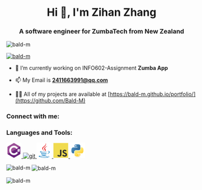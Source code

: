 <h1 align="center">Hi 👋, I'm Zihan Zhang</h1>
<h3 align="center">A software engineer for ZumbaTech from New Zealand</h3>

<p align="left"> <img src="https://komarev.com/ghpvc/?username=bald-m&label=Profile%20views&color=0e75b6&style=flat" alt="bald-m" /> </p>

<p align="left"> <a href="https://github.com/ryo-ma/github-profile-trophy"><img src="https://github-profile-trophy.vercel.app/?username=bald-m" alt="bald-m" /></a> </p>

- 🔭 I’m currently working on INFO602-Assignment **Zumba App**

- 📫 My Email is **2411663991@qq.com**

- 👨‍💻 All of my projects are available at [https://bald-m.github.io/portfolio/](https://github.com/Bald-M)

<h3 align="left">Connect with me:</h3>
<p align="left">
</p>

<h3 align="left">Languages and Tools:</h3>
<p align="left"> <a href="https://www.w3schools.com/cs/" target="_blank" rel="noreferrer"> <img src="https://raw.githubusercontent.com/devicons/devicon/master/icons/csharp/csharp-original.svg" alt="csharp" width="40" height="40"/> </a> <a href="https://git-scm.com/" target="_blank" rel="noreferrer"> <img src="https://www.vectorlogo.zone/logos/git-scm/git-scm-icon.svg" alt="git" width="40" height="40"/> </a> <a href="https://www.java.com" target="_blank" rel="noreferrer"> <img src="https://raw.githubusercontent.com/devicons/devicon/master/icons/java/java-original.svg" alt="java" width="40" height="40"/> </a> <a href="https://developer.mozilla.org/en-US/docs/Web/JavaScript" target="_blank" rel="noreferrer"> <img src="https://raw.githubusercontent.com/devicons/devicon/master/icons/javascript/javascript-original.svg" alt="javascript" width="40" height="40"/> </a> <a href="https://www.python.org" target="_blank" rel="noreferrer"> <img src="https://raw.githubusercontent.com/devicons/devicon/master/icons/python/python-original.svg" alt="python" width="40" height="40"/> </a> </p>

<p><img align="left" src="https://github-readme-stats.vercel.app/api/top-langs?username=bald-m&show_icons=true&locale=en&layout=compact" alt="bald-m" /></p>

<p>&nbsp;<img align="center" src="https://github-readme-stats.vercel.app/api?username=bald-m&show_icons=true&locale=en" alt="bald-m" /></p>

<p><img align="center" src="https://github-readme-streak-stats.herokuapp.com/?user=bald-m&" alt="bald-m" /></p>
